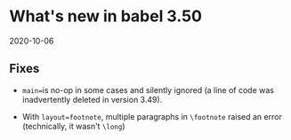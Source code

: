 # What's new in babel 3.50

2020-10-06

## Fixes

* `main=`is no-op in some cases and silently ignored (a line of code was inadvertently deleted in version 3.49).

* With `layout=footnote`, multiple paragraphs in `\footnote` raised an error (technically, it wasn't `\long`)